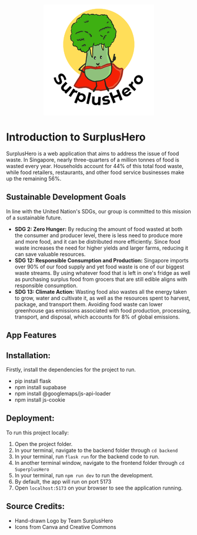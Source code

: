 <p align ="center"><img src = "SuperplusHero/src/assets/appLogo.png" alt = "SureplusHeroLogo" width=300 height=300></p>

# Introduction to SurplusHero
SurplusHero is a web application that aims to address the issue of food waste. In Singapore, nearly three-quarters of a million tonnes of food is wasted every year. Households account for 44% of this total food waste, while food retailers, restaurants, and other food service businesses make up the remaining 56%.

## Sustainable Development Goals
In line with the United Nation's SDGs, our group is committed to this mission of a sustainable future.

- <b>SDG 2: Zero Hunger:</b> By reducing the amount of food wasted at both the consumer and producer level, there is less need to produce more and more food, and it can be distributed more efficiently. Since food waste increases the need for higher yields and larger farms, reducing it can save valuable resources.
- <b>SDG 12: Responsible Consumption and Production:</b> Singapore imports over 90% of our food supply and yet food waste is one of our biggest waste streams. By using whatever food that is left in one's fridge as well as purchasing surplus food from grocers that are still edible aligns with responsible consumption.
- <b>SDG 13: Climate Action:</b> Wasting food also wastes all the energy taken to grow, water and cultivate it, as well as the resources spent to harvest, package, and transport them. Avoiding food waste can lower greenhouse gas emissions associated with food production, processing, transport, and disposal, which accounts for 8% of global emissions.

## App Features


## Installation:
Firstly, install the dependencies for the project to run.
- pip install flask 
- npm install supabase
- npm install @googlemaps/js-api-loader
- npm install js-cookie


## Deployment:
To run this project locally:
1. Open the project folder.
2. In your terminal, navigate to the backend folder through `cd backend`
3. In your terminal, run `flask run` for the backend code to run.
4. In another terminal window, navigate to the frontend folder through `cd SuperplusHero`
5. In your terminal, run `npm run dev` to run the development.
6. By default, the app will run on port 5173
7. Open `localhost:5173` on your browser to see the application running.
  
## Source Credits:
- Hand-drawn Logo by Team SurplusHero
- Icons from Canva and Creative Commons
